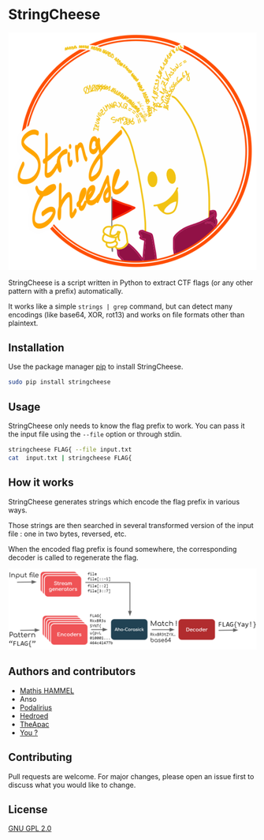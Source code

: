 # StringCheese

![StringCheese logo](https://raw.githubusercontent.com/MathisHammel/stringcheese/main/logo.png)

StringCheese is a script written in Python to extract CTF flags (or any other pattern with a prefix) automatically.

It works like a simple `strings | grep` command, but can detect many encodings (like base64, XOR, rot13) and works on file formats other than plaintext.

## Installation

Use the package manager [pip](https://pip.pypa.io/en/stable/) to install StringCheese.

```bash
sudo pip install stringcheese
```

## Usage

StringCheese only needs to know the flag prefix to work. You can pass it the input file using the `--file` option or through stdin.

```bash
stringcheese FLAG{ --file input.txt
cat  input.txt | stringcheese FLAG{
```

## How it works

StringCheese generates strings which encode the flag prefix in various ways.

Those strings are then searched in several transformed version of the input file : one in two bytes, reversed, etc.

When the encoded flag prefix is found somewhere, the corresponding decoder is called to regenerate the flag.

![how it works](https://raw.githubusercontent.com/MathisHammel/stringcheese/main/howitworks.png)

## Authors and contributors
- [Mathis HAMMEL](https://twitter.com/MathisHammel)
- Anso
- [Podalirius](https://twitter.com/podalirius_)
- [Hedroed](https://twitter.com/hedroed)
- [TheApac](https://twitter.com/TheApac)
- [You ?](https://github.com/MathisHammel/stringcheese/pulls)

## Contributing
Pull requests are welcome. For major changes, please open an issue first to discuss what you would like to change.

## License
[GNU GPL 2.0](https://choosealicense.com/licenses/gpl-2.0/)
